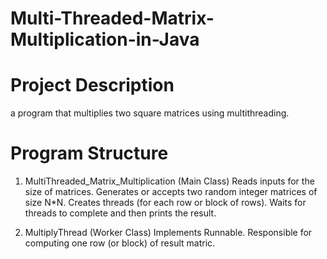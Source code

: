 # Multi-Threaded-Matrix-Multiplication-in-Java

# Project Description
a program that multiplies two square matrices using multithreading.

# Program Structure
1. MultiThreaded_Matrix_Multiplication (Main Class)
   Reads inputs for the size of matrices.
   Generates or accepts two random integer matrices of size N*N.
   Creates threads (for each row or block of rows).
   Waits for threads to complete and then prints the result.

2. MultiplyThread (Worker Class)
   Implements Runnable.
   Responsible for computing one row (or block) of result matric.
